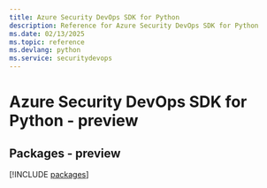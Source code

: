 ```yaml
---
title: Azure Security DevOps SDK for Python
description: Reference for Azure Security DevOps SDK for Python
ms.date: 02/13/2025
ms.topic: reference
ms.devlang: python
ms.service: securitydevops
---
```

# Azure Security DevOps SDK for Python - preview
## Packages - preview
[!INCLUDE [packages](security-devops-index.md)]